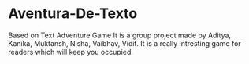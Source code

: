 # Aventura-De-Texto
Based on Text Adventure Game
It is a group project made by Aditya, Kanika, Muktansh, Nisha, Vaibhav, Vidit.
It is a really intresting game for readers which will keep you occupied.
